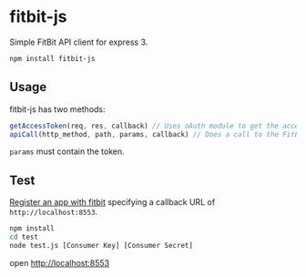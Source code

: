 # fitbit-js

Simple FitBit API client for express 3.

``` bash
npm install fitbit-js
```

## Usage

fitbit-js has two methods:

```javascript
getAccessToken(req, res, callback) // Uses oAuth module to get the access_token
apiCall(http_method, path, params, callback) // Does a call to the FitBit API.
```

`params` must contain the token.

## Test

[Register an app with fitbit](https://dev.fitbit.com/apps/new) specifying a
callback URL of `http://localhost:8553`.

```bash
npm install
cd test
node test.js [Consumer Key] [Consumer Secret]
```

open [http://localhost:8553](http://localhost:8553)

